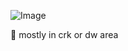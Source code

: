 ![Image](https://github.com/user-attachments/assets/56178996-9567-484e-a444-a09d42a41bb4)

📍 mostly in crk or dw area 
